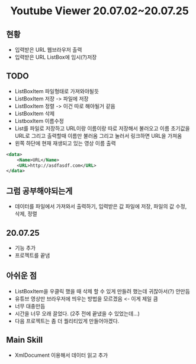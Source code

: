 <h1 align="center">Youtube Viewer 20.07.02~20.07.25</h1>

## 현황

- 입력받은 URL 웹브라우저 출력
- 입력받은 URL ListBox에 임시(?)저장

## TODO

- ListBoxItem 파일형태로 가져와야될듯
- ListBoxItem 저장 -> 파일에 저장
- ListBoxItem 정렬 -> 이건 따로 해야될거 같음
- ListBoxItem 삭제
- ListboxItem 이름수정
- List를 파일로 저장하고 URL이랑 이름이랑 따로 저장해서 불러오고 이름 초기값을 URL로 그리고 출력할때 이름만 불러옴 그리고 눌러서 링크하면 URL을 가져옴
- 왼쪽 하단에 현재 재생되고 있는 영상 이름 출력

~~~ xml
<data>
	<Name>URL</Name>
	<URL>http://asdfasdf.com</URL>
</data> 
~~~ 

## 그럼 공부해야되는게 
- 데이터를 파일에서 가져와서 출력하기, 입력받은 값 파일에 저장, 파일의 값 수정, 삭제, 정렬


## 20.07.25

- 기능 추가
- 프로젝트를 끝냄

## 아쉬운 점

- ListBoxItem을 우클릭 했을 때 삭제 할 수 있게 만들려 했는데 귀찮아서(?) 안만듬
- 유튜브 영상만 브라우저에 띄우는 방법을 모르겠음 <- 이게 제일 큼
- 너무 대충만듬
- 시간을 너무 오래 끌었다. (2주 전에 끝냈을 수 있었는데...)
- 다음 프로젝트는 좀 더 퀄리티있게 만들어야겠다.

## Main Skill 

- XmlDocument 이용해서 데이터 읽고 추가 